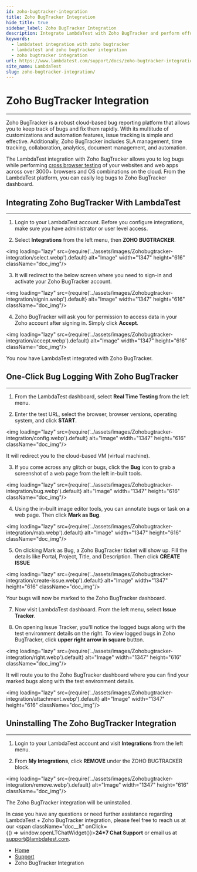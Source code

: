 ```yaml
---
id: zoho-bugtracker-integration
title: Zoho BugTracker Integration
hide_title: true
sidebar_label: Zoho BugTracker Integration
description: Integrate LambdaTest with Zoho BugTracker and perform effortless one-click bug logging from LambdaTest platform to Zoho BugTracker projects. Capture screenshots, annotate bugs, and more.
keywords:
  - lambdatest integration with zoho bugtracker
  - lambdatest and zoho bugtracker integration 
  - zoho bugtracker integration
url: https://www.lambdatest.com/support/docs/zoho-bugtracker-integration/
site_name: LambdaTest
slug: zoho-bugtracker-integration/
---
```


<script type="application/ld+json"
      dangerouslySetInnerHTML={{ __html: JSON.stringify({
       "@context": "https://schema.org",
        "@type": "BreadcrumbList",
        "itemListElement": [{
          "@type": "ListItem",
          "position": 1,
          "name": "Home",
          "item": "https://www.lambdatest.com"
        },{
          "@type": "ListItem",
          "position": 2,
          "name": "Support",
          "item": "https://www.lambdatest.com/support/docs/"
        },{
          "@type": "ListItem",
          "position": 3,
          "name": "Zoho BugTracker Integration",
          "item": "https://www.lambdatest.com/support/docs/zoho-bugtracker-integration/"
        }]
      })
    }}
></script>

# Zoho BugTracker Integration
***

Zoho BugTracker is a robust cloud-based bug reporting platform that allows you to keep track of bugs and fix them rapidly. With its multitude of customizations and automation features, issue tracking is simple and effective. Additionally, Zoho BugTracker includes SLA management, time tracking, collaboration, analytics, document management, and automation.

The LambdaTest integration with Zoho BugTracker allows you to log bugs while performing [cross browser testing](https://www.lambdatest.com/) of your websites and web apps across over 3000+ browsers and OS combinations on the cloud. From the LambdaTest platform, you can easily log bugs to Zoho BugTracker dashboard.

## Integrating Zoho BugTracker With LambdaTest
***

1. Login to your LambdaTest account. Before you configure integrations, make sure you have administrator or user level access.

2. Select **Integrations** from the left menu, then **ZOHO BUGTRACKER**.

<img loading="lazy" src={require('../assets/images/Zohobugtracker-integration/select.webp').default} alt="Image" width="1347" height="616"  className="doc_img"/>

3. It will redirect to the below screen where you need to sign-in and activate your Zoho BugTracker account.

<img loading="lazy" src={require('../assets/images/Zohobugtracker-integration/signin.webp').default} alt="Image" width="1347" height="616"  className="doc_img"/>

4. Zoho BugTracker will ask you for permission to access data in your Zoho account after signing in. Simply click **Accept**.

<img loading="lazy" src={require('../assets/images/Zohobugtracker-integration/accept.webp').default} alt="Image" width="1347" height="616"  className="doc_img"/>

You now have LambdaTest integrated with Zoho BugTracker. 

## One-Click Bug Logging With Zoho BugTracker
***

1. From the LambdaTest dashboard, select **Real Time Testing** from the left menu.

2. Enter the test URL, select the browser, browser versions, operating system, and click **START**.

<img loading="lazy" src={require('../assets/images/Zohobugtracker-integration/config.webp').default} alt="Image" width="1347" height="616"  className="doc_img"/>

It will redirect you to the cloud-based VM (virtual machine).

3. If you come across any glitch or bugs, click the **Bug** icon to grab a screenshot of a web page from the left in-built tools.

<img loading="lazy" src={require('../assets/images/Zohobugtracker-integration/bug.webp').default} alt="Image" width="1347" height="616"  className="doc_img"/>

4. Using the in-built image editor tools, you can annotate bugs or task on a web page. Then click **Mark as Bug**.

<img loading="lazy" src={require('../assets/images/Zohobugtracker-integration/mab.webp').default} alt="Image" width="1347" height="616"  className="doc_img"/>

5. On clicking Mark as Bug, a Zoho BugTracker ticket will show up. Fill the details like Portal, Project, Title, and Description. Then click **CREATE ISSUE**

<img loading="lazy" src={require('../assets/images/Zohobugtracker-integration/create-issue.webp').default} alt="Image" width="1347" height="616"  className="doc_img"/>

Your bugs will now be marked to the Zoho BugTracker dashboard.

7. Now visit LambdaTest dashboard. From the left menu, select **Issue Tracker**. 

8. On opening Issue Tracker, you'll notice the logged bugs along with the test environment details on the right. To view logged bugs in Zoho BugTracker, click **upper right arrow in square** button.

<img loading="lazy" src={require('../assets/images/Zohobugtracker-integration/right.webp').default} alt="Image" width="1347" height="616"  className="doc_img"/>

It will route you to the Zoho BugTracker dashboard where you can find your marked bugs along with the test environment details.

<img loading="lazy" src={require('../assets/images/Zohobugtracker-integration/attachment.webp').default} alt="Image" width="1347" height="616"  className="doc_img"/>


## Uninstalling The Zoho BugTracker Integration
***

1. Login to your LambdaTest account and visit **Integrations** from the left menu.

2. From **My Integrations**, click **REMOVE** under the ZOHO BUGTRACKER block.

<img loading="lazy" src={require('../assets/images/Zohobugtracker-integration/remove.webp').default} alt="Image" width="1347" height="616"  className="doc_img"/>

The Zoho BugTracker integration will be uninstalled.

>
In case you have any questions or need further assistance regarding LambdaTest + Zoho BugTracker integration, please feel free to reach us at our <span className="doc__lt" onClick={() => window.openLTChatWidget()}>**24*7 Chat Support**</span> or email us at [support@lambdatest.com](mailto:support@lambdatest.com). <br />

<nav aria-label="breadcrumbs">
  <ul className="breadcrumbs">
    <li className="breadcrumbs__item">
      <a className="breadcrumbs__link" href="https://www.lambdatest.com">
        Home
      </a>
    </li>
    <li className="breadcrumbs__item">
      <a className="breadcrumbs__link" target="_self" href="https://www.lambdatest.com/support/docs/">
        Support
      </a>
    </li>
    <li className="breadcrumbs__item breadcrumbs__item--active">
      <span className="breadcrumbs__link">
        Zoho BugTracker Integration
      </span>
    </li>
  </ul>
</nav>


